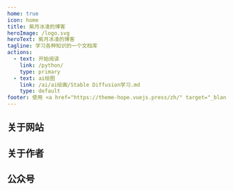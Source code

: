 ```yaml
---
home: true
icon: home
title: 紫月冰凌的博客
heroImage: /logo.svg
heroText: 紫月冰凌的博客
tagline: 学习各种知识的一个文档库
actions:
  - text: 开始阅读
    link: /python/
    type: primary
  - text: ai绘图
    link: /ai/ai绘画/Stable Diffusion学习.md
    type: default
footer: 使用 <a href="https://theme-hope.vuejs.press/zh/" target="_blank">VuePress Theme Hope</a> 主题 | MIT 协议, 版权所有 © 2023-present Mr.gyhdx
---
```


## 关于网站


[//]: # (- [项目介绍]&#40;./javaguide/intro.md&#41;)

[//]: # (- [贡献指南]&#40;./javaguide/contribution-guideline.md&#41;)

[//]: # (- [常见问题]&#40;./javaguide/faq.md&#41;)

## 关于作者

[//]: # (- [我曾经也是网瘾少年]&#40;./about-the-author/internet-addiction-teenager.md&#41;)

[//]: # (- [害，毕业三年了！]&#40;./about-the-author/my-college-life.md&#41;)

[//]: # (- [我的知识星球快 3 岁了！]&#40;./about-the-author/zhishixingqiu-two-years.md&#41;)

[//]: # (- [坚持写技术博客六年了]&#40;./about-the-author/writing-technology-blog-six-years.md&#41;)

## 公众号

